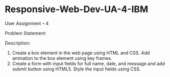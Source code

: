 # Responsive-Web-Dev-UA-4-IBM

User Assignment – 4

Problem Statement:

Description:

1.	Create a box element in the web page using HTML and CSS. Add animation to the box element using key frames.
2.	Create a form with input fields for full name, date, and message and add submit button using HTML5.  Style the input fields using CSS.
